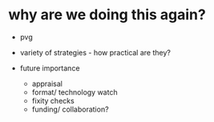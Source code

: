 why are we doing this again?
============================

* pvg

* variety of strategies - how practical are they?

* future importance
	* appraisal
	* format/ technology watch
	* fixity checks
	* funding/ collaboration?